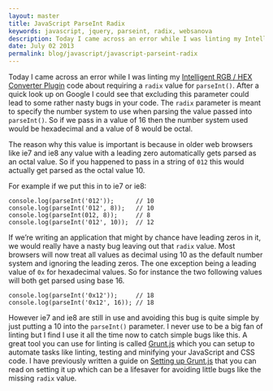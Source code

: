 ```yaml
---
layout: master
title: JavaScript ParseInt Radix
keywords: javascript, jquery, parseint, radix, websanova
description: Today I came across an error while I was linting my Intelligent RGB / HEX Converter Plugin code about requiring a radix value for parseInt(). After a quick look up on Google I could see that excluding this parameter could lead to some rather nasty bugs in your code.
date: July 02 2013
permalink: blog/javascript/javascript-parseint-radix
---
```


Today I came across an error while I was linting my [Intelligent RGB / HEX Converter Plugin](http://rgbhex.websanova.com) code about requiring a `radix` value for `parseInt()`. After a quick look up on Google I could see that excluding this parameter could lead to some rather nasty bugs in your code. The `radix` parameter is meant to specify the number system to use when parsing the value passed into `parseInt()`. So if we pass in a value of 16 then the number system used would be hexadecimal and a value of 8 would be octal.

The reason why this value is important is because in older web browsers like ie7 and ie8 any value with a leading zero automatically gets parsed as an octal value. So if you happened to pass in a string of `012` this would actually get parsed as the octal value 10.

For example if we put this in to ie7 or ie8:

~~~
console.log(parseInt('012'));      // 10
console.log(parseInt('012', 8));   // 10
console.log(parseInt(012, 8));     // 8
console.log(parseInt('012', 10));  // 12
~~~

If we’re writing an application that might by chance have leading zeros in it, we would really have a nasty bug leaving out that `radix` value. Most browsers will now treat all values as decimal using 10 as the default number system and ignoring the leading zeros. The one exception being a leading value of `0x` for hexadecimal values. So for instance the two following values will both get parsed using base 16.

~~~
console.log(parseInt('0x12'));     // 18
console.log(parseInt('0x12', 16)); // 18
~~~

However ie7 and ie8 are still in use and avoiding this bug is quite simple by just putting a 10 into the `parseInt()` parameter. I never use to be a big fan of linting but I find I use it all the time now to catch simple bugs like this. A great tool you can use for linting is called [Grunt.js](http://gruntjs.com/) which you can setup to automate tasks like linting, testing and minifying your JavaScript and CSS code. I have previously written a guide on [Setting up Grunt.js](/how-to-setup-grunt-js) that you can read on setting it up which can be a lifesaver for avoiding little bugs like the missing `radix` value.